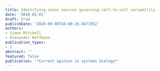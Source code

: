```yaml
---
title: Identifying noise sources governing cell-to-cell variability
date: '2018-01-01'
draft: true
publishDate: '2020-09-08T16:00:28.687195Z'
authors:
- Simon Mitchell
- Alexander Hoffmann
publication_types:
- 2
abstract: ''
featured: false
publication: '*Current opinion in systems biology*'
---
```


